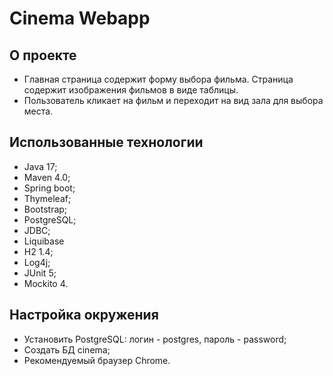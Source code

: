 # Cinema Webapp

## О проекте
+ Главная страница содержит форму выбора фильма. Страница содержит изображения фильмов в виде таблицы.
+ Пользователь кликает на фильм и переходит на вид зала для выбора места.

## Использованные технологии
+ Java 17;
+ Maven 4.0;
+ Spring boot;
+ Thymeleaf;
+ Bootstrap;
+ PostgreSQL;
+ JDBC;
+ Liquibase
+ H2 1.4;
+ Log4j;
+ JUnit 5;
+ Mockito 4.

## Настройка окружения
+ Установить PostgreSQL: логин - postgres, пароль - password;
+ Создать БД cinema;
+ Рекомендуемый браузер Chrome.

